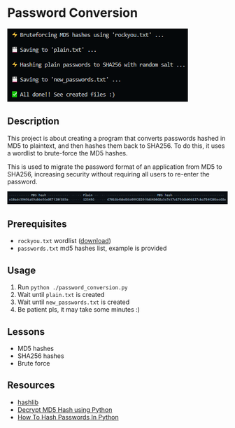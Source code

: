 # Password Conversion

![Demo](https://github.com/karisti/password-conversion/blob/main/demo1.png?raw=true)

## Description
This project is about creating a program that converts passwords hashed in MD5 to plaintext, and then hashes them back to SHA256. To do this, it uses a wordlist to brute-force the MD5 hashes.

This is used to migrate the password format of an application from MD5 to SHA256, increasing security without requiring all users to re-enter the password.

![Demo](https://github.com/karisti/password-conversion/blob/main/demo2.png?raw=true)

## Prerequisites
- `rockyou.txt` wordlist ([download](https://github.com/brannondorsey/naive-hashcat/releases/download/data/rockyou.txt "download"))
- `passwords.txt` md5 hashes list, example is provided

## Usage
1. Run `python ./password_conversion.py`
2. Wait until `plain.txt` is created
3. Wait until `new_passwords.txt` is created
4. Be patient pls, it may take some minutes :)

## Lessons
- MD5 hashes
- SHA256 hashes
- Brute force

## Resources
- [hashlib](https://docs.python.org/3/library/hashlib.html "hashlib")
- [Decrypt MD5 Hash using Python](https://www.youtube.com/watch?v=H_Yx73upCuY "Decrypt MD5 Hash using Python")
- [How To Hash Passwords In Python](https://nitratine.net/blog/post/how-to-hash-passwords-in-python/ "How To Hash Passwords In Python")
